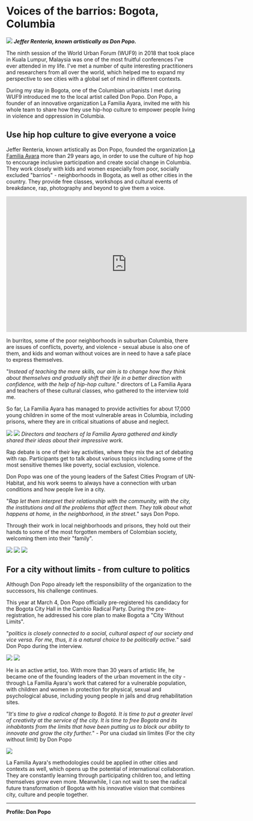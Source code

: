 # Voices of the barrios: Bogota, Columbia

![](Lafamiliaayara11.jpg)
**_Jeffer Renteria, known artistically as Don Popo._**

The ninth session of the World Urban Forum (WUF9) in 2018 that took place in Kuala Lumpur, Malaysia was one of the most fruitful conferences I've ever attended in my life. I've met a number of quite interesting practitioners and researchers from all over the world, which helped me to expand my perspective to see cities with a global set of mind in different contexts.

During my stay in Bogota, one of the Columbian urbanists I met during WUF9 introduced me to the local artist called Don Popo. Don Popo, a founder of an innovative organization La Familia Ayara, invited me with his whole team to share how they use hip-hop culture to empower people living in violence and oppression in Columbia.

## Use hip hop culture to give everyone a voice

Jeffer Renteria, known artistically as Don Popo, founded the organization [La Familia Ayara](https://ayara.com.co/) more than 29 years ago, in order to use the culture of hip hop to encourage inclusive participation and create social change in Columbia. They work closely with kids and women especially from poor, socially excluded "barrios" - neighborhoods in Bogota, as well as other cities in the country. They provide free classes, workshops and cultural events of breakdance, rap, photography and beyond to give them a voice.

<iframe width="640" height="360" src="https://www.youtube.com/embed/Fp33RbmHjCk?list=PLONG5h-BghjHdTs-MMY7kwxyEkg7xUgLw" frameborder="0" allow="accelerometer; autoplay; encrypted-media; gyroscope; picture-in-picture" allowfullscreen></iframe>

In burritos, some of the poor neighborhoods in suburban Columbia, there are issues of conflicts, poverty, and violence - sexual abuse is also one of them, and kids and woman without voices are in need to have a safe place to express themselves.

"_Instead of teaching the mere skills, our aim is to change how they think about themselves and gradually shift their life in a better direction with confidence, with the help of hip-hop culture._" directors of La Familia Ayara and teachers of these cultural classes, who gathered to the interview told me.

So far, La Familia Ayara has managed to provide activities for about 17,000 young children in some of the most vulnerable areas in Columbia, including prisons, where they are in critical situations of abuse and neglect.

![](Lafamiliaayara1.jpg)
![](Lafamiliaayara2.jpg)
_Directors and teachers of la Familia Ayara gathered and kindly shared their ideas about their impressive work._

Rap debate is one of their key activities, where they mix the act of debating with rap. Participants get to talk about various topics including some of the most sensitive themes like poverty, social exclusion, violence.

Don Popo was one of the young leaders of the Safest Cities Program of UN-Habitat, and his work seems to always have a connection with urban conditions and how people live in a city.

"_Rap let them interpret their relationship with the community, with the city, the institutions and all the problems that affect them. They talk about what happens at home, in the neighborhood, in the street._" says Don Popo.

Through their work in local neighborhoods and prisons, they hold out their hands to some of the most forgotten members of Colombian society, welcoming them into their "family".

![](Lafamiliaayara4.jpg)
![](Lafamiliaayara5.jpg)
![](Lafamiliaayara6.jpg)

## For a city without limits - from culture to politics

Although Don Popo already left the responsibility of the organization to the successors, his challenge continues.

This year at March 4, Don Popo officially pre-registered his candidacy for the Bogota City Hall in the Cambio Radical Party. During the pre-registration, he addressed his core plan to make Bogota a "City Without Limits".

"_politics is closely connected to a social, cultural aspect of our society and vice versa. For me, thus, it is a natural choice to be politically active._" said Don Popo during the interview.

![](Lafamiliaayara3.jpg)
![](Lafamiliaayara7.jpg)

He is an active artist, too. With more than 30 years of artistic life, he became one of the founding leaders of the urban movement in the city - through
La Familia Ayara's work that catered for a vulnerable population, with children and women in protection for physical, sexual and psychological abuse, including young people in jails and drug rehabilitation sites.

”_It's time to give a radical change to Bogotá. It is time to put a greater level of creativity at the service of the city. It is time to free Bogota and its inhabitants from the limits that have been putting us to block our ability to innovate and grow the city further._" - Por una ciudad sin límites (For the city without limit) by Don Popo

![](Lafamiliaayara8.jpg)

La Familia Ayara's methodologies could be applied in other cities and contexts as well, which opens up the potential of international collaboration. They are constantly learning through participating children too, and letting themselves grow even more. Meanwhile, I can not wait to see the radical future transformation of Bogota with his innovative vision that combines city, culture and people together.

---

**Profile: Don Popo**
